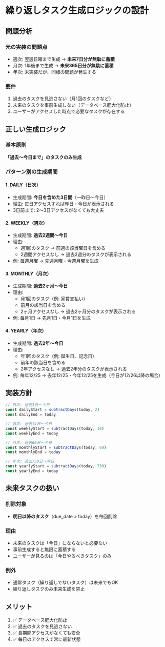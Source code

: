 # 繰り返しタスク生成ロジックの設計

## 問題分析

### 元の実装の問題点
- 週次: 翌週日曜まで生成 → **未来7日分が無駄に蓄積**
- 月次: 1年後まで生成 → **未来365日分が無駄に蓄積**
- 年次: 未実装だが、同様の問題が発生する

### 要件
1. 過去のタスクを見逃さない（月1回のタスクなど）
2. 未来のタスクを事前生成しない（データベース肥大化防止）
3. ユーザーがアクセスした時点で必要なタスクが存在する

## 正しい生成ロジック

### 基本原則
**「過去〜今日まで」のタスクのみ生成**

### パターン別の生成期間

#### 1. DAILY（日次）
- 生成期間: **今日を含めた3日間**（一昨日〜今日）
- 理由: 毎日アクセスすれば昨日・今日が表示される
- 3日前まで: 2〜3日アクセスがなくても大丈夫

#### 2. WEEKLY（週次）
- 生成期間: **過去2週間〜今日**
- 理由:
  - 週1回のタスク → 前週の該当曜日を含める
  - 2週間アクセスなし → 過去2週分のタスクが表示される
- 例: 毎週月曜 → 先週月曜・今週月曜を生成

#### 3. MONTHLY（月次）
- 生成期間: **過去2ヶ月〜今日**
- 理由:
  - 月1回のタスク（例: 家賃支払い）
  - 前月の該当日を含める
  - 2ヶ月アクセスなし → 過去2ヶ月分のタスクが表示される
- 例: 毎月1日 → 先月1日・今月1日を生成

#### 4. YEARLY（年次）
- 生成期間: **過去2年〜今日**
- 理由:
  - 年1回のタスク（例: 誕生日、記念日）
  - 前年の該当日を含める
  - 2年アクセスなし → 過去2年分のタスクが表示される
- 例: 毎年12/25 → 去年12/25・今年12/25を生成（今日が12/26以降の場合）

## 実装方針

```typescript
// 日次: 過去3日〜今日
const dailyStart = subtractDays(today, 2)
const dailyEnd = today

// 週次: 過去14日〜今日
const weeklyStart = subtractDays(today, 14)
const weeklyEnd = today

// 月次: 過去60日〜今日
const monthlyStart = subtractDays(today, 60)
const monthlyEnd = today

// 年次: 過去730日〜今日
const yearlyStart = subtractDays(today, 730)
const yearlyEnd = today
```

## 未来タスクの扱い

### 削除対象
- **明日以降のタスク**（due_date > today）を毎回削除

### 理由
- 未来のタスクは「今日」にならないと必要ない
- 事前生成すると無限に蓄積する
- ユーザーが見るのは「今日やるべきタスク」のみ

### 例外
- 通常タスク（繰り返しでないタスク）は未来でもOK
- 繰り返しタスクのみ未来生成を禁止

## メリット

1. ✅ データベース肥大化防止
2. ✅ 過去のタスクを見逃さない
3. ✅ 長期間アクセスがなくても安全
4. ✅ 毎日のアクセスで常に最新状態
